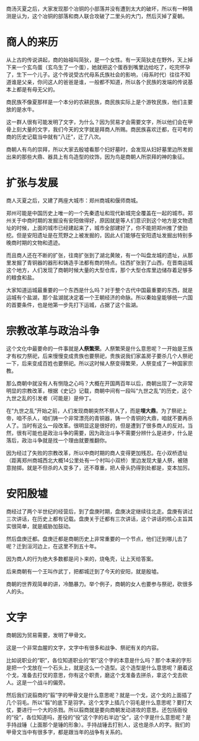 商汤灭夏之后，大家发现那个冶铜的小部落并没有遭到太大的破坏，所以有一种猜测是认为，这个冶铜的部落和商人联合攻破了二里头的大门，然后灭掉了夏朝。

# 商人的来历

从上古的传说讲起，商的始祖叫简狄，是一个女性。有一天简狄走在野外，天上掉下来一个玄鸟蛋（玄鸟生了一个蛋），她就把这个蛋吞到嘴里边给吃了，吃完怀孕了，生下一个儿子。这个传说受古代母系氏族社会的影响，（母系时代）往往不知道谁是父亲，你问这人的爸爸是谁，一般都不知道，所以各个民族的发端的传说基本上都是有母无父的。

商民族不像夏那样是一个本分的农耕民族，商民族实际上是个游牧民族，他们主要放的是水牛。

这一群人很有可能发明了文字，为什么？因为贸易才会需要文字，所以他们会在甲骨上刻大量的文字，我们今天的文字就是拜商人所赐。商民族喜欢迁都，在可考的商的历史记载当中就有“八迁”，迁了八次。

商朝人有鸟的崇拜，所以大家去殷墟看那个妇好墓时，会发现从妇好墓里边所发掘出来的那些大鼎、器具上有鸟造型的纹饰，因为鸟是商朝人所崇拜的神的象征。



# 扩张与发展

商人灭夏之后，又建了两座大城市：郑州商城和偃师商城。

郑州可能是中国历史上唯一的一个先秦遗址和现代新城完全覆盖在一起的城市。郑州关于中商时期的发掘没有安阳做得好，原因就是等人们意识到这个地方是文物遗址的时候，上面的城市已经建起来了，城市全部建好了，你不能把郑州推了使劲挖。但是安阳遗址是在荒野之上被发掘的，因此人们能够在安阳遗址发掘出特别多晚商时期的文物和遗迹。

而且商人还在不断的扩张，往南扩张到了湖北黄陂，有一个叫盘龙城的遗址，从那里发掘了青铜器的器形和铸造手法都有商的特点。往西扩张到了山西，在晋南运城这个地方，人们发现了商朝时候大量的大型仓库，那个大型仓库里边储存着足够多的粮食和盐。

大家知道运城最重要的一个东西是什么吗？对于整个古代中国最重要的东西，就是运城有个盐湖，那个盐湖就决定着一个王朝经济的命脉。所以秦始皇能够统一六国的首要条件，也是他第一步先打下运城，占据了这个盐湖。

# 宗教改革与政治斗争

这个文化中最要命的一件事就是**人祭繁荣**。人祭繁荣是什么意思呢？一开始是王族才有权力祭祀，后来慢慢变成贵族也要祭祀，贵族说我们家盖房子要杀几个人祭祀一下，后来变成百姓也要祭祀。所以这时候人祭变得繁荣，人祭变成了一种国家宗教。

那么商朝中就没有人有恻隐之心吗？大概在开国两百年以后，商朝出现了一次非常明显的宗教改革，根据《史记》记载，商朝中间有一段叫“九世之乱”的历史，这个九世之乱的引发者（可能是）是仲丁。

在“九世之乱”开始之前，人们发现商朝突然不祭人了，而是**埋大鼎**。为了祭祀上帝，咱不杀人，咱们铸一个非常漂亮的青铜器，铸一个青铜的大鼎，咱就不要再杀人了。当时有这么一段改革。很明显这是很好的，但是遭到了很多商人的反对。当然，很有可能也是政治斗争的需要，因为政治斗争不需要分辨什么是进步，什么是落后，政治斗争就是找一个理由就要推翻你。

因为经过了失败的宗教改革，所以中商时期的商人变得更加残忍。在小双桥遗址（距离郑州商城西北大概14公里处有一个村叫小双桥）里边发现大量人祭，被随意抛掷。就是不但杀的人变多了，还不尊重，把人骨头扔得到处都是，变本加厉。

# 安阳殷墟

商经过了两个半世纪的经营后，到了盘庚时期，盘庚决定继续往北走。盘庚有讲过三次讲话，在历史上都有记载。盘庚关于迁都有三次讲话，这个讲话的核心主旨其实很简单，就是威胁加鼓动。

然后盘庚迁都。盘庚迁都是商朝历史上非常重要的一个节点，他们迁到哪儿去了呢？迁到洹河边上，在这里不到五十年。

因为商人的行为绝大多数都是问卜来的，烧龟壳，让上天给答案。

后来商朝有一个王叫作武丁，把都城迁到了今天的安阳，就是殷墟。



商朝的世界观简单的讲，冷酷暴力。举个例子，商朝的女人也要参与祭祀，砍很多人的头。



# 文字

商朝因为贸易需要，发明了甲骨文。

这是一个非常血腥的文字，文字中有很多和战争、祭祀有关的内容。

比如说职业的“职”，各位知道职业的“职”这个字的本意是什么吗？那个本来的字形是把一个戈放在一个石头上，就是这么一个造型。这个造型是什么意思呢？磨着这个戈，准备去打仗的意思，你有这个职责，磨这个戈准备去拼杀，拿这个戈去砍人。这是一个战斗的偏旁。

然后我们说翦商的“翦”字的甲骨文是什么意思呢？就是一个戈，这个戈的上面插了几个羽毛。所以“翦”的底下是羽字。这个戈字上插几个羽毛是什么意思呢？要打大仗，要进行一个大的杀戮。所以翦商就是要向商朝发动进攻的意思。还包括衙役的“役”，各位知道吗，差役的“役”这个字的右半边“殳”，这个字是什么意思呢？是手持战锤（上面那个是锤的形象）。手持战锤去打别人，这也是杀人的字。我们的甲骨文当中有很多字，都是跟当年的战争有关系的。









